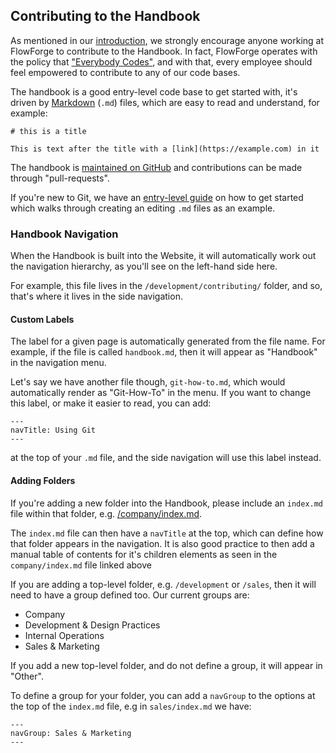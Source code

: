 ## Contributing to the Handbook

As mentioned in our [introduction](/handbook/#about-the-handbook), we strongly encourage anyone working
at FlowForge to contribute to the Handbook. In fact, FlowForge operates with the policy that
["Everybody Codes"](/handbook/company/policy#everybody-codes), and with that, every employee should
feel empowered to contribute to any of our code bases.

The handbook is a good entry-level code base to get started with, it's driven by
<a href="https://www.markdownguide.org/basic-syntax/" target="_blank">Markdown</a> (`.md`) files, which are easy
to read and understand, for example:

    # this is a title

    This is text after the title with a [link](https://example.com) in it

The handbook is <a href="https://github.com/flowforge/handbook" target="_blank">maintained on GitHub</a>
and contributions can be made through "pull-requests".

If you're new to Git, we have an [entry-level guide](/handbook/development/contributing/git-how-to) on how
to get started which walks through creating an editing `.md` files as an example.

### Handbook Navigation

When the Handbook is built into the Website, it will automatically work out the navigation hierarchy,
as you'll see on the left-hand side here.

For example, this file lives in the `/development/contributing/` folder, and so, that's where it
lives in the side navigation.

#### Custom Labels

The label for a given page is automatically generated from the file name. For example, if the file
is called `handbook.md`, then it will appear as "Handbook" in the navigation menu.

Let's say we have another file though, `git-how-to.md`, which would automatically render
as "Git-How-To" in the menu. If you want to change this label, or make it easier to read,
you can add:

    ---
    navTitle: Using Git
    ---

at the top of your `.md` file, and the side navigation will use this label instead.

#### Adding Folders

If you're adding a new folder into the Handbook, please include an `index.md` file within that folder,
e.g. [/company/index.md](https://github.com/flowforge/handbook/blob/main/company/index.md).

The `index.md` file can then have a `navTitle` at the top, which can define how that folder appears
in the navigation. It is also good practice to then add a manual table of contents for it's children
elements as seen in the `company/index.md` file linked above

If you are adding a top-level folder, e.g. `/development` or `/sales`, then it will need to have a
group defined too. Our current groups are:

- Company
- Development & Design Practices
- Internal Operations
- Sales & Marketing

If you add a new top-level folder, and do not define a group, it will appear in "Other".

To define a group for your folder, you can add a `navGroup` to the options at the top of the `index.md` file, e.g in `sales/index.md` we have:

    ---
    navGroup: Sales & Marketing
    ---